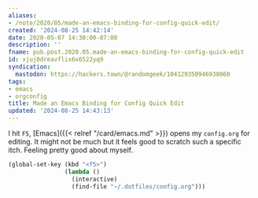 ```yaml
---
aliases:
- /note/2020/05/made-an-emacs-binding-for-config-quick-edit/
created: '2024-08-25 14:42:14'
date: 2020-05-07 14:30:00-07:00
description: ''
fname: pub.post.2020.05.made-an-emacs-binding-for-config-quick-edit
id: xjuj0dreavflix6x6522yq9
syndication:
  mastodon: https://hackers.town/@randomgeek/104129350946938060
tags:
- emacs
- orgconfig
title: Made an Emacs Binding for Config Quick Edit
updated: '2024-08-25 14:43:13'
---
```


I hit `F5`, [Emacs]({{< relref "/card/emacs.md" >}}) opens my `config.org` for editing. It might not be much but it feels good to scratch such a specific itch. Feeling pretty good about myself.

``` lisp
(global-set-key (kbd "<f5>")
                (lambda ()
                  (interactive)
                  (find-file "~/.dotfiles/config.org")))
```